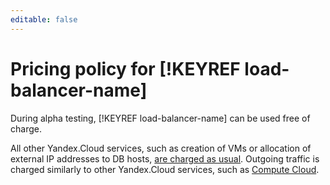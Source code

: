```yaml
---
editable: false
---
```

# Pricing policy for [!KEYREF load-balancer-name]

During alpha testing, [!KEYREF load-balancer-name] can be used free of charge.

All other Yandex.Cloud services, such as creation of VMs or allocation of external IP addresses to DB hosts, [are charged as usual](../billing/pricing.md). Outgoing traffic is charged similarly to other Yandex.Cloud services, such as [Compute Cloud](../compute/pricing.md#prices-traffic).

